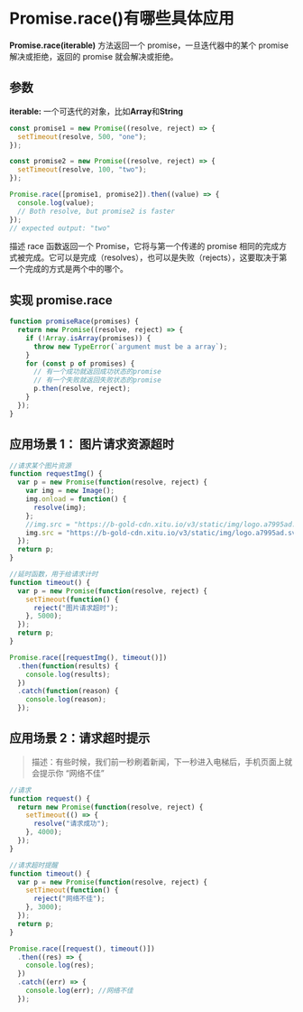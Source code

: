 # Promise.race()有哪些具体应用

**Promise.race(iterable)** 方法返回一个 promise，一旦迭代器中的某个 promise 解决或拒绝，返回的 promise 就会解决或拒绝。

## 参数

**iterable:** 一个可迭代的对象，比如**Array**和**String**

```js
const promise1 = new Promise((resolve, reject) => {
  setTimeout(resolve, 500, "one");
});

const promise2 = new Promise((resolve, reject) => {
  setTimeout(resolve, 100, "two");
});

Promise.race([promise1, promise2]).then((value) => {
  console.log(value);
  // Both resolve, but promise2 is faster
});
// expected output: "two"
```

描述 race 函数返回一个 Promise，它将与第一个传递的 promise 相同的完成方式被完成。它可以是完成（resolves），也可以是失败（rejects），这要取决于第一个完成的方式是两个中的哪个。

## 实现 promise.race

```js
function promiseRace(promises) {
  return new Promise((resolve, reject) => {
    if (!Array.isArray(promises)) {
      throw new TypeError(`argument must be a array`);
    }
    for (const p of promises) {
      // 有一个成功就返回成功状态的promise
      // 有一个失败就返回失败状态的promise
      p.then(resolve, reject);
    }
  });
}
```

## 应用场景 1： 图片请求资源超时

```js
//请求某个图片资源
function requestImg() {
  var p = new Promise(function(resolve, reject) {
    var img = new Image();
    img.onload = function() {
      resolve(img);
    };
    //img.src = "https://b-gold-cdn.xitu.io/v3/static/img/logo.a7995ad.svg"; 正确的
    img.src = "https://b-gold-cdn.xitu.io/v3/static/img/logo.a7995ad.svg1";
  });
  return p;
}

//延时函数，用于给请求计时
function timeout() {
  var p = new Promise(function(resolve, reject) {
    setTimeout(function() {
      reject("图片请求超时");
    }, 5000);
  });
  return p;
}

Promise.race([requestImg(), timeout()])
  .then(function(results) {
    console.log(results);
  })
  .catch(function(reason) {
    console.log(reason);
  });
```

## 应用场景 2：请求超时提示

> 描述：有些时候，我们前一秒刷着新闻，下一秒进入电梯后，手机页面上就会提示你 “网络不佳”

```js
//请求
function request() {
  return new Promise(function(resolve, reject) {
    setTimeout(() => {
      resolve("请求成功");
    }, 4000);
  });
}

//请求超时提醒
function timeout() {
  var p = new Promise(function(resolve, reject) {
    setTimeout(function() {
      reject("网络不佳");
    }, 3000);
  });
  return p;
}

Promise.race([request(), timeout()])
  .then((res) => {
    console.log(res);
  })
  .catch((err) => {
    console.log(err); //网络不佳
  });
```
